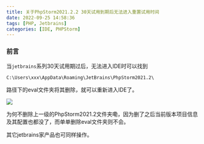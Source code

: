 ```yaml
---
title: 关于PhpStorm2021.2.2 30天试用到期后无法进入重置试用时间
date: 2022-09-25 14:58:36
tags: [PHP, Jetbrains]
categories: [IDE, PHPStorm]
---
```


### 前言

当`jetbrains`系列30天试用期过后，无法进入IDE时可以找到

```cmd
C:\Users\xxx\AppData\Roaming\JetBrains\PhpStorm2021.2\
```

路径下的eval文件夹将其删除，就可以重新进入IDE了。

![](https://s2.loli.net/2023/07/09/DnHWLUeYipG3jVA.jpg)

为何不删除上一级的PhpStorm2021.2文件夹嘞，因为删了之后当前版本项目信息及其配置也都没了，而单单删除eval文件夹则不会。

其它jetbrains家产品也可同样操作。